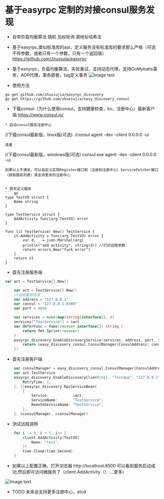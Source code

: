 
# 基于easyrpc 定制的对接consul服务发现
* 自带负载均衡算法 随机 加权轮询 源地址哈希法
* 基于easyrpc,类似标准库的api，定义服务没有标准库的要求那么严格（可选不传参数，或者只有一个参数，只有一个返回值） https://github.com/zhuxiujia/easyrpc
* 基于easyrpc，负载均衡算法，失败重试，支持动态代理，支持GoMybatis事务，AOP代理，事务嵌套，tag定义事务
![Image text](https://zhuxiujia.github.io/gomybatis.io/assets/easy_consul.png)


* 使用方法
```
go get github.com/zhuxiujia/easyrpc_discovery
go get https://github.com/zhuxiujia/easy_discovery_consul
```
* 下载consul（为什么使用consul，支持健康检查，kv，注册中心）最新客户端 https://www.consul.io/
```
* 启动consul服务注册中心
```
//下载consul最新版，linux版(可选)
./consul agent -dev  -client 0.0.0.0 -ui
```
或者
```
//下载consul最新版，windows版(可选)
consul.exe agent -dev  -client 0.0.0.0 -ui
```
如果以上不满足，可以自定义实现Register接口和（注册到注册中心）ServiceFetcher接口（获取服务列表）来支持更多的注册中心


* 首先定义服务
``` go
type TestVO struct {
	Name string
}

type TestService struct {
	AddActivity func(arg TestVO) error
}

func (it TestService) New() TestService {
	it.AddActivity = func(arg TestVO) error {
		var d, _ = json.Marshal(arg)
		println("add activity", string(d)) //打印远程参数
		return errors.New("fuck error")
	}
	return it
}
```

* 首先注册服务端
``` go
var act = TestService{}.New()

	var act = TestService{}.New()
	//远程服务信息
	var address = "127.0.0.1"
	var consul = "127.0.0.1:8500"
	var port = 8098

	var services = make(map[string]interface{}, 0)
	services["TestService"] = &act
	var deferFunc = func(recover interface{}) string {
		return fmt.Sprint(recover)
	}
	easyrpc_discovery.EnableDiscoveryService(services, address, port, 5*time.Second, deferFunc, func() easyrpc_discovery.Register {
		return &easy_discovery_consul.ConsulManager{ConsulAddress: consul}
	})

```

* 首先注册客户端
``` go
    var consulManager = easy_discovery_consul.ConsulManager{ConsulAddress: "127.0.0.1:8500"}
	var act TestService
	easyrpc_discovery.EnableDiscoveryClient(nil, "TestApp", "127.0.0.1", 8500, 5*time.Second, &easyrpc_discovery.RpcConfig{
		RetryTime: 1,
	}, []easyrpc_discovery.RpcServiceBean{
		{
			Service:           &act,
			ServiceName:       "TestService",
			RemoteServiceName: "TestService",
		},
	}, &consulManager, &consulManager)

```
* 测试远程调用
``` go
    for i := 0; i < 5; i++ {
		client.AddActivity(TestVO{
			Name: "test",
		})
		time.Sleep(time.Second)
	}
```
* 如果以上配置正确，打开浏览器 http://localhost:8500 可以看到服务启动成功,然后即可访问微服务了（client.AddActivity（）....更多）


![Image text](https://zhuxiujia.github.io/gomybatis.io/assets/consul_admin.png)

* TODO 
未来会支持更多注册中心，etcd
